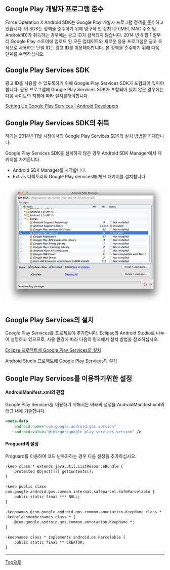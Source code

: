 ## Google Play 개발자 프로그램 준수

Force Operation X Android SDK는 Google Play 개발자 프로그램 정책을 준수하고 있습니다. 이 SDK는 정책을 준수하기 위해 영구적 인 장치 ID (IMEI, MAC 주소 및 AndroidID)가 취득하는 경우에는 광고 ID가 검색되지 않습니다.
 2014 년 8 월 1 일부터 Google Play 스토어에 업로드 된 모든 업데이트와 새로운 응용 프로그램은 광고 목적으로 사용하는 단말 ID는 광고 ID를 이용해야합니다. 본 정책을 준수하기 위해 다음 단계를 수행하십시오.

## Google Play Services SDK

광고 ID를 사용할 수 있도록하기 위해 Google Play Services SDK가 포함되어 있어야합니다.
응용 프로그램에 Google Play Services SDK가 포함되어 있지 않은 경우에는 다음 사이트의 지침에 따라 설치를해야합니다.

[Setting Up Google Play Services | Android Developers](https://developer.android.com/google/play-services/setup.html)



## Google Play Services SDK의 취득

하기는 2014년 11월 시점에서의 Google Play Services SDK의 설치 방법을 기재합니다.

Google Play Services SDK를 설치하지 않은 경우 Android SDK Manager에서 패키지를 가져옵니다.

* Android SDK Manager를 시작합니다.
* Extras 디렉토리의 Google Play services에 체크 패키지를 설치합니다.

![googlePlayServices01](./img01.png)

## Google Play Services의 설치

Google Play Services를 프로젝트에 추가합니다.
Eclipse와 Android Studio로 나누어 설명하고 있으므로, 사용 환경에 따라 다음의 링크에서 설치 방법을 참조하십시오.

[Eclipse 프로젝트에 Google Play Services의 설치](./eclipse/README.md)

[Android Studio 프로젝트에 Google Play Services의 설치](./android_studio/README.md)



## Google Play Services를 이용하기위한 설정

#### AndroidManifest.xml의 편집

Google Play Services를 이용하기 위해서는 아래의 설정을 AndroidManifest.xml의 <application> 태그 내에 기술합니다.

```xml
<meta-data
    android:name="com.google.android.gms.version"
    android:value="@integer/google_play_services_version" />
```

#### Proguard의 설정

Proguard를 이용하여 코드 난독화하는 경우 다음 설정을 추가하십시오.

```
-keep class * extends java.util.ListResourceBundle {
    protected Object[][] getContents();
}

-keep public class com.google.android.gms.common.internal.safeparcel.SafeParcelable {
    public static final *** NULL;
}

-keepnames @com.google.android.gms.common.annotation.KeepName class *
-keepclassmembernames class * {
    @com.google.android.gms.common.annotation.KeepName *;
}

-keepnames class * implements android.os.Parcelable {
    public static final ** CREATOR;
}
```

---
[Top으로](/lang/ko/README.md)
